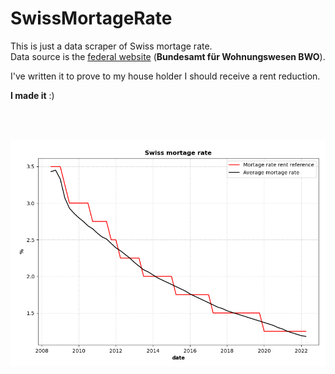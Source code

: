 # SwissMortageRate
This is just a data scraper of Swiss mortage rate.<br>
Data source is the [federal website](https://www.bwo.admin.ch/bwo/it/home/mietrecht/referenzzinssatz/entwicklung-referenzzinssatz-und-durchschnittszinssatz.html) (**Bundesamt für Wohnungswesen BWO**).

I've written it to prove to my house holder I should receive a rent reduction.

**I made it** :)


<br><br>

![Swiss Mortage Rate](https://raw.githubusercontent.com/clarkmaio/SwissMortageRate/main/swiss_mortage_rate.PNG)

